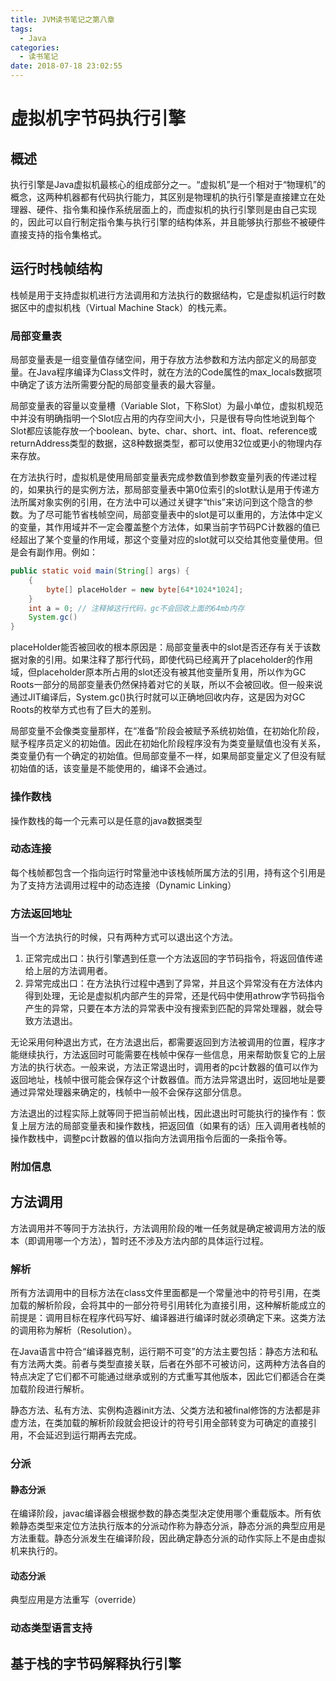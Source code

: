 ```yaml
---
title: JVM读书笔记之第八章
tags:
  - Java
categories:
  - 读书笔记
date: 2018-07-18 23:02:55
---
```


# 虚拟机字节码执行引擎

## 概述

执行引擎是Java虚拟机最核心的组成部分之一。“虚拟机”是一个相对于“物理机”的概念，这两种机器都有代码执行能力，其区别是物理机的执行引擎是直接建立在处理器、硬件、指令集和操作系统层面上的，而虚拟机的执行引擎则是由自己实现的，因此可以自行制定指令集与执行引擎的结构体系，并且能够执行那些不被硬件直接支持的指令集格式。
<!-- more -->

## 运行时栈帧结构

栈帧是用于支持虚拟机进行方法调用和方法执行的数据结构，它是虚拟机运行时数据区中的虚拟机栈（Virtual Machine Stack）的栈元素。

### 局部变量表

局部变量表是一组变量值存储空间，用于存放方法参数和方法内部定义的局部变量。在Java程序编译为Class文件时，就在方法的Code属性的max_locals数据项中确定了该方法所需要分配的局部变量表的最大容量。

局部变量表的容量以变量槽（Variable Slot，下称Slot）为最小单位，虚拟机规范中并没有明确指明一个Slot应占用的内存空间大小，只是很有导向性地说到每个Slot都应该能存放一个boolean、byte、char、short、int、float、reference或returnAddress类型的数据，这8种数据类型，都可以使用32位或更小的物理内存来存放。

在方法执行时，虚拟机是使用局部变量表完成参数值到参数变量列表的传递过程的，如果执行的是实例方法，那局部变量表中第0位索引的slot默认是用于传递方法所属对象实例的引用，在方法中可以通过关键字“this”来访问到这个隐含的参数。为了尽可能节省栈帧空间，局部变量表中的slot是可以重用的，方法体中定义的变量，其作用域并不一定会覆盖整个方法体，如果当前字节码PC计数器的值已经超出了某个变量的作用域，那这个变量对应的slot就可以交给其他变量使用。但是会有副作用。例如：

```java
public static void main(String[] args) {
    {
        byte[] placeHolder = new byte[64*1024*1024];
    }
    int a = 0; // 注释掉这行代码，gc不会回收上面的64mb内存
    System.gc()
}
```

placeHolder能否被回收的根本原因是：局部变量表中的slot是否还存有关于该数据对象的引用。如果注释了那行代码，即使代码已经离开了placeholder的作用域，但placeholder原本所占用的slot还没有被其他变量所复用，所以作为GC Roots一部分的局部变量表仍然保持着对它的关联，所以不会被回收。但一般来说通过JIT编译后，System.gc()执行时就可以正确地回收内存，这是因为对GC Roots的枚举方式也有了巨大的差别。

局部变量不会像类变量那样，在“准备”阶段会被赋予系统初始值，在初始化阶段，赋予程序员定义的初始值。因此在初始化阶段程序没有为类变量赋值也没有关系，类变量仍有一个确定的初始值。但局部变量不一样，如果局部变量定义了但没有赋初始值的话，该变量是不能使用的，编译不会通过。

### 操作数栈

操作数栈的每一个元素可以是任意的java数据类型

### 动态连接

每个栈帧都包含一个指向运行时常量池中该栈帧所属方法的引用，持有这个引用是为了支持方法调用过程中的动态连接（Dynamic Linking）

### 方法返回地址

当一个方法执行的时候，只有两种方式可以退出这个方法。

1. 正常完成出口：执行引擎遇到任意一个方法返回的字节码指令，将返回值传递给上层的方法调用者。
2. 异常完成出口：在方法执行过程中遇到了异常，并且这个异常没有在方法体内得到处理，无论是虚拟机内部产生的异常，还是代码中使用athrow字节码指令产生的异常，只要在本方法的异常表中没有搜索到匹配的异常处理器，就会导致方法退出。

无论采用何种退出方式，在方法退出后，都需要返回到方法被调用的位置，程序才能继续执行，方法返回时可能需要在栈帧中保存一些信息，用来帮助恢复它的上层方法的执行状态。一般来说，方法正常退出时，调用者的pc计数器的值可以作为返回地址，栈帧中很可能会保存这个计数器值。而方法异常退出时，返回地址是要通过异常处理器来确定的，栈帧中一般不会保存这部分信息。

方法退出的过程实际上就等同于把当前帧出栈，因此退出时可能执行的操作有：恢复上层方法的局部变量表和操作数栈，把返回值（如果有的话）压入调用者栈帧的操作数栈中，调整pc计数器的值以指向方法调用指令后面的一条指令等。

### 附加信息



## 方法调用

方法调用并不等同于方法执行，方法调用阶段的唯一任务就是确定被调用方法的版本（即调用哪一个方法），暂时还不涉及方法内部的具体运行过程。

### 解析

所有方法调用中的目标方法在class文件里面都是一个常量池中的符号引用，在类加载的解析阶段，会将其中的一部分符号引用转化为直接引用，这种解析能成立的前提是：调用目标在程序代码写好、编译器进行编译时就必须确定下来。这类方法的调用称为解析（Resolution）。

在Java语言中符合“编译器克制，运行期不可变”的方法主要包括：静态方法和私有方法两大类。前者与类型直接关联，后者在外部不可被访问，这两种方法各自的特点决定了它们都不可能通过继承或别的方式重写其他版本，因此它们都适合在类加载阶段进行解析。

静态方法、私有方法、实例构造器init方法、父类方法和被final修饰的方法都是非虚方法，在类加载的解析阶段就会把设计的符号引用全部转变为可确定的直接引用，不会延迟到运行期再去完成。

### 分派

#### 静态分派

在编译阶段，javac编译器会根据参数的静态类型决定使用哪个重载版本。所有依赖静态类型来定位方法执行版本的分派动作称为静态分派，静态分派的典型应用是方法重载。静态分派发生在编译阶段，因此确定静态分派的动作实际上不是由虚拟机来执行的。

#### 动态分派

典型应用是方法重写（override）

### 动态类型语言支持

## 基于栈的字节码解释执行引擎

